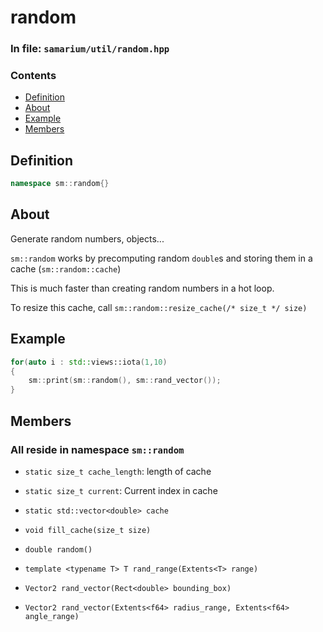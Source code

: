# random

### In file: `samarium/util/random.hpp`

### Contents

- [Definition](#definition)
- [About](#about)
- [Example](#example)
- [Members](#members)

## Definition

```cpp
namespace sm::random{}
```

## About

Generate random numbers, objects...

`sm::random` works by precomputing random `double`s and storing them in a cache (`sm::random::cache`)

This is much faster than creating random numbers in a hot loop.

To resize this cache, call `sm::random::resize_cache(/* size_t */ size)`

## Example

```cpp
for(auto i : std::views::iota(1,10)
{
    sm::print(sm::random(), sm::rand_vector());
}
```

## Members

### All reside in namespace `sm::random`

- `static size_t cache_length`: length of cache

- `static size_t current`: Current index in cache

- `static std::vector<double> cache`

- `void fill_cache(size_t size)`

- `double random()`

- `template <typename T> T rand_range(Extents<T> range)`

- `Vector2 rand_vector(Rect<double> bounding_box)`

- `Vector2 rand_vector(Extents<f64> radius_range, Extents<f64> angle_range)`
